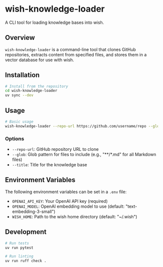 # wish-knowledge-loader

A CLI tool for loading knowledge bases into wish.

## Overview

`wish-knowledge-loader` is a command-line tool that clones GitHub repositories, extracts content from specified files, and stores them in a vector database for use with wish.

## Installation

```bash
# Install from the repository
cd wish-knowledge-loader
uv sync --dev
```

## Usage

```bash
# Basic usage
wish-knowledge-loader --repo-url https://github.com/username/repo --glob "**/*.md" --title "Knowledge Base Title"
```

### Options

- `--repo-url`: GitHub repository URL to clone
- `--glob`: Glob pattern for files to include (e.g., "**/*.md" for all Markdown files)
- `--title`: Title for the knowledge base

## Environment Variables

The following environment variables can be set in a `.env` file:

- `OPENAI_API_KEY`: Your OpenAI API key (required)
- `OPENAI_MODEL`: OpenAI embedding model to use (default: "text-embedding-3-small")
- `WISH_HOME`: Path to the wish home directory (default: "~/.wish")

## Development

```bash
# Run tests
uv run pytest

# Run linting
uv run ruff check .
```
